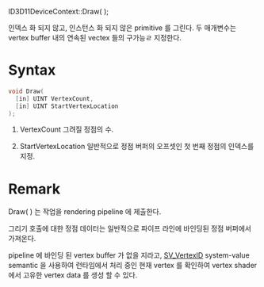 ID3D11DeviceContext::Draw( );

인덱스 화 되지 않고, 인스턴스 화 되지 않은 primitive 를 그린다.
두 매개변수는 vertex buffer 내의 연속된 vectex 들의 구가능ㄹ 지정한다.

# Syntax

```c++
void Draw(
  [in] UINT VertexCount,
  [in] UINT StartVertexLocation
);
```

1. VertexCount
	그려질 정점의 수.

2. StartVertexLocation
	일반적으로 정점 버퍼의 오프셋인 첫 번째 정점의 인덱스를 지정.


# Remark

Draw( ) 는 작업을 rendering pipeline 에 제출한다.

그리기 호출에 대한 정점 데이터는 일반적으로 파이프 라인에 바인딩된 정점 버퍼에서 가져온다.

pipeline 에 바인딩 된 vertex buffer 가 없을 지라고, [SV_VertexID](https://learn.microsoft.com/en-us/windows/desktop/direct3dhlsl/dx-graphics-hlsl-semantics) system-value semantic 을  사용하여 런타임에서 처리 중인 현재 vertex 를 확인하여 vertex shader 에서 고유한 vertex data 를 생성 할 수 있다.
